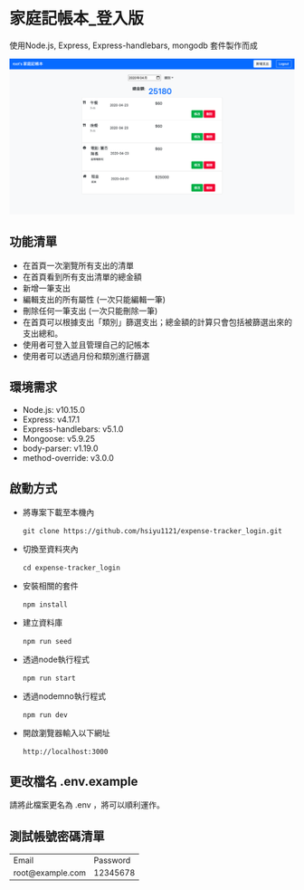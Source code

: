 # 家庭記帳本_登入版

使用Node.js, Express, Express-handlebars, mongodb 套件製作而成

![Alt text](https://github.com/hsiyu1121/expense-tracker_login/blob/master/expense-tracker_login.png)

## 功能清單
* 在首頁一次瀏覽所有支出的清單
* 在首頁看到所有支出清單的總金額
* 新增一筆支出
* 編輯支出的所有屬性 (一次只能編輯一筆)
* 刪除任何一筆支出 (一次只能刪除一筆)
* 在首頁可以根據支出「類別」篩選支出；總金額的計算只會包括被篩選出來的支出總和。
* 使用者可登入並且管理自己的記帳本
* 使用者可以透過月份和類別進行篩選

## 環境需求
* Node.js: v10.15.0
* Express: v4.17.1
* Express-handlebars: v5.1.0
* Mongoose: v5.9.25
* body-parser: v1.19.0
* method-override: v3.0.0
   
## 啟動方式
* 將專案下載至本機內

  ``git clone https://github.com/hsiyu1121/expense-tracker_login.git``
* 切換至資料夾內

  ``cd expense-tracker_login``
* 安裝相關的套件

  ``npm install``
* 建立資料庫

  ``npm run seed``
* 透過node執行程式

  ``npm run start``
* 透過nodemno執行程式

  ``npm run dev``
* 開啟瀏覽器輸入以下網址

  ``http://localhost:3000``

## 更改檔名 .env.example
 請將此檔案更名為 .env ，將可以順利運作。
  

## 測試帳號密碼清單
<table>
  <tr>
    <td>Email</td>
    <td>Password</td>
  </tr>
  <tr>
    <td>root@example.com</td>
    <td>12345678</td>
  </tr>
</table>
